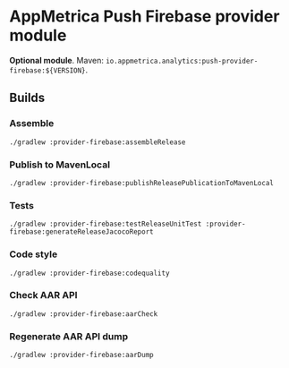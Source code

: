 # AppMetrica Push Firebase provider module

**Optional module**.
Maven: `io.appmetrica.analytics:push-provider-firebase:${VERSION}`.

## Builds

### Assemble

`./gradlew :provider-firebase:assembleRelease`

### Publish to MavenLocal

`./gradlew :provider-firebase:publishReleasePublicationToMavenLocal`

### Tests

`./gradlew :provider-firebase:testReleaseUnitTest :provider-firebase:generateReleaseJacocoReport`

### Code style

`./gradlew :provider-firebase:codequality`

### Check AAR API

`./gradlew :provider-firebase:aarCheck`

### Regenerate AAR API dump

`./gradlew :provider-firebase:aarDump`
